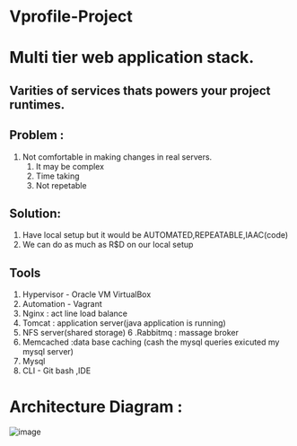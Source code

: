 # Vprofile-Project

# Multi tier web application stack.

## Varities of services thats powers your project runtimes. 

## Problem :
1. Not comfortable in making changes in real servers.
   1. It may be complex
   2. Time taking
   3. Not repetable

## Solution:
1. Have local setup but it would be AUTOMATED,REPEATABLE,IAAC(code)
2. We can do as much as R$D on our local setup

## Tools
1. Hypervisor - Oracle VM VirtualBox
2. Automation - Vagrant
3. Nginx :  act line load balance
4. Tomcat : application server(java application is running)
5. NFS server(shared storage)
6 .Rabbitmq : massage broker
7. Memcached :data base caching (cash the mysql queries exicuted my mysql server)
5. Mysql
6. CLI - Git bash ,IDE

# Architecture Diagram :
![image](https://user-images.githubusercontent.com/99461999/179371653-04c5191d-8625-4501-8fcd-9518801dc60e.png)


